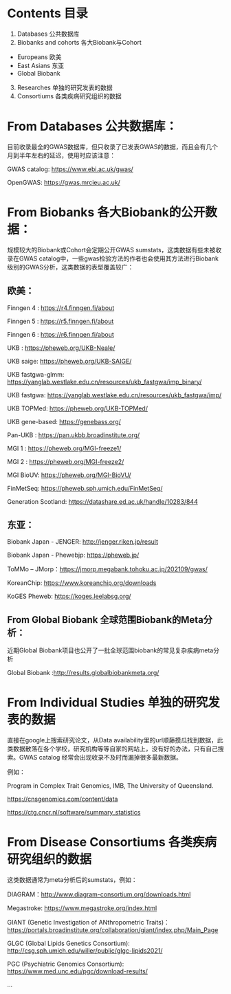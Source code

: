 # Contents 目录
1. Databases 公共数据库
2. Biobanks and cohorts 各大Biobank与Cohort
  - Europeans 欧美
  - East Asians 东亚
  - Global Biobank
3. Researches 单独的研究发表的数据
4. Consortiums 各类疾病研究组织的数据


# From Databases 公共数据库：
目前收录最全的GWAS数据库，但只收录了已发表GWAS的数据，而且会有几个月到半年左右的延迟，使用时应该注意：

GWAS catalog: https://www.ebi.ac.uk/gwas/

OpenGWAS: https://gwas.mrcieu.ac.uk/

# From Biobanks 各大Biobank的公开数据：
规模较大的Biobank或Cohort会定期公开GWAS sumstats，这类数据有些未被收录在GWAS catalog中，一些gwas检验方法的作者也会使用其方法进行Biobank级别的GWAS分析，这类数据的表型覆盖较广：

## 欧美：
Finngen 4 : https://r4.finngen.fi/about

Finngen 5 : https://r5.finngen.fi/about

Finngen 6 : https://r6.finngen.fi/about

UKB : https://pheweb.org/UKB-Neale/

UKB saige: https://pheweb.org/UKB-SAIGE/

UKB fastgwa-glmm: https://yanglab.westlake.edu.cn/resources/ukb_fastgwa/imp_binary/

UKB fastgwa: https://yanglab.westlake.edu.cn/resources/ukb_fastgwa/imp/

UKB TOPMed: https://pheweb.org/UKB-TOPMed/

UKB gene-based: https://genebass.org/

Pan-UKB : https://pan.ukbb.broadinstitute.org/

MGI 1 : https://pheweb.org/MGI-freeze1/

MGI 2 : https://pheweb.org/MGI-freeze2/

MGI BioUV: https://pheweb.org/MGI-BioVU/

FinMetSeq: https://pheweb.sph.umich.edu/FinMetSeq/

Generation Scotland: https://datashare.ed.ac.uk/handle/10283/844

## 东亚：

Biobank Japan - JENGER: http://jenger.riken.jp/result

Biobank Japan - Phewebjp: https://pheweb.jp/

ToMMo – JMorp：https://jmorp.megabank.tohoku.ac.jp/202109/gwas/

KoreanChip: https://www.koreanchip.org/downloads

KoGES Pheweb: https://koges.leelabsg.org/

## From Global Biobank 全球范围Biobank的Meta分析：
近期Global Biobank项目也公开了一批全球范围biobank的常见复杂疾病meta分析

Global Biobank :http://results.globalbiobankmeta.org/

# From Individual Studies 单独的研究发表的数据
直接在google上搜索研究论文，从Data availability里的url顺藤摸瓜找到数据，此类数据散落在各个学校，研究机构等等自家的网站上，没有好的办法，只有自己搜索。GWAS catalog 经常会出现收录不及时而漏掉很多最新数据。

例如：

Program in Complex Trait Genomics, IMB, The University of Queensland.

https://cnsgenomics.com/content/data

https://ctg.cncr.nl/software/summary_statistics

# From Disease Consortiums 各类疾病研究组织的数据
这类数据通常为meta分析后的sumstats，例如：

DIAGRAM：http://www.diagram-consortium.org/downloads.html

Megastroke: https://www.megastroke.org/index.html

GIANT (Genetic Investigation of ANthropometric Traits)：https://portals.broadinstitute.org/collaboration/giant/index.php/Main_Page

GLGC (Global Lipids Genetics Consortium):  http://csg.sph.umich.edu/willer/public/glgc-lipids2021/

PGC (Psychiatric Genomics Consortium): https://www.med.unc.edu/pgc/download-results/

...
